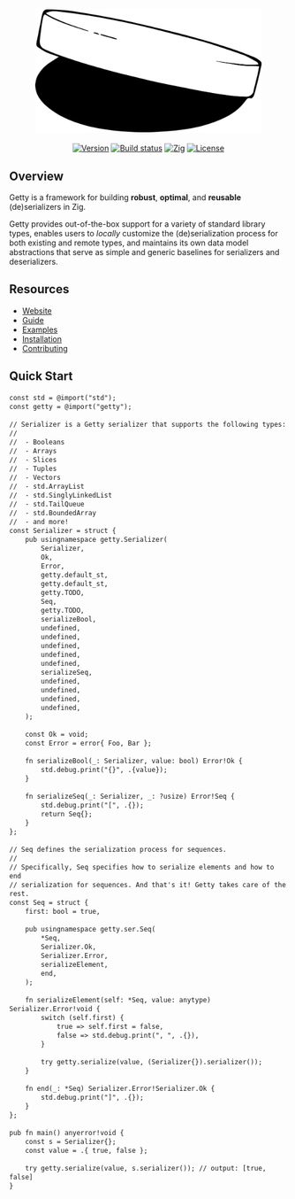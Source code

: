 <br/>

<p align="center">
  <img alt="Getty" src="https://github.com/getty-zig/logo/blob/main/getty-solid.svg" width="410px">
  <br/>
  <br/>
  <a href="https://github.com/getty-zig/getty/releases/latest"><img alt="Version" src="https://img.shields.io/github/v/release/getty-zig/getty?include_prereleases&label=version&style=flat-square"></a>
  <a href="https://github.com/getty-zig/getty/actions/workflows/ci.yml"><img alt="Build status" src="https://img.shields.io/github/workflow/status/getty-zig/getty/ci?style=flat-square" /></a>
  <a href="https://ziglang.org/download"><img alt="Zig" src="https://img.shields.io/badge/zig-master-fd9930.svg?style=flat-square"></a>
  <a href="https://github.com/getty-zig/getty/blob/main/LICENSE"><img alt="License" src="https://img.shields.io/badge/license-MIT-blue?style=flat-square"></a>
</p>

## Overview

Getty is a framework for building __robust__, __optimal__, and __reusable__ (de)serializers in Zig.

Getty provides out-of-the-box support for a variety of standard library types, enables users to _locally_ customize the (de)serialization process for both existing and remote types, and maintains its own data model abstractions that serve as simple and generic baselines for serializers and deserializers.

## Resources

- [Website](https://getty.so)
- [Guide](https://getty.so/guide)
- [Examples](https://github.com/getty-zig/getty/tree/main/examples)
- [Installation](https://github.com/getty-zig/getty/wiki/Installation)
- [Contributing](https://getty.so/contributing)

## Quick Start

```zig
const std = @import("std");
const getty = @import("getty");

// Serializer is a Getty serializer that supports the following types:
//
//  - Booleans
//  - Arrays
//  - Slices
//  - Tuples
//  - Vectors
//  - std.ArrayList
//  - std.SinglyLinkedList
//  - std.TailQueue
//  - std.BoundedArray
//  - and more!
const Serializer = struct {
    pub usingnamespace getty.Serializer(
        Serializer,
        Ok,
        Error,
        getty.default_st,
        getty.default_st,
        getty.TODO,
        Seq,
        getty.TODO,
        serializeBool,
        undefined,
        undefined,
        undefined,
        undefined,
        undefined,
        serializeSeq,
        undefined,
        undefined,
        undefined,
        undefined,
    );

    const Ok = void;
    const Error = error{ Foo, Bar };

    fn serializeBool(_: Serializer, value: bool) Error!Ok {
        std.debug.print("{}", .{value});
    }

    fn serializeSeq(_: Serializer, _: ?usize) Error!Seq {
        std.debug.print("[", .{});
        return Seq{};
    }
};

// Seq defines the serialization process for sequences.
//
// Specifically, Seq specifies how to serialize elements and how to end
// serialization for sequences. And that's it! Getty takes care of the rest.
const Seq = struct {
    first: bool = true,

    pub usingnamespace getty.ser.Seq(
        *Seq,
        Serializer.Ok,
        Serializer.Error,
        serializeElement,
        end,
    );

    fn serializeElement(self: *Seq, value: anytype) Serializer.Error!void {
        switch (self.first) {
            true => self.first = false,
            false => std.debug.print(", ", .{}),
        }

        try getty.serialize(value, (Serializer{}).serializer());
    }

    fn end(_: *Seq) Serializer.Error!Serializer.Ok {
        std.debug.print("]", .{});
    }
};

pub fn main() anyerror!void {
    const s = Serializer{};
    const value = .{ true, false };

    try getty.serialize(value, s.serializer()); // output: [true, false]
}
```
